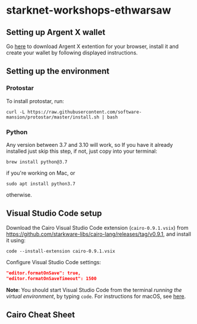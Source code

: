 # starknet-workshops-ethwarsaw

## Setting up Argent X wallet
Go [here](https://www.argent.xyz/argent-x/) to download Argent X extention for your browser, install it and create your wallet by following displayed instructions.

## Setting up the environment

### Protostar

To install protostar, run:

```shell
curl -L https://raw.githubusercontent.com/software-mansion/protostar/master/install.sh | bash
```

### Python

Any version between 3.7 and 3.10 will work, so If you have it already installed just skip this step, if not, just copy into your terminal:

```shell
brew install python@3.7
```
if you're working on Mac, or
```shell
sudo apt install python3.7
```
otherwise.

## Visual Studio Code setup
Download the Cairo Visual Studio Code extension (`cairo-0.9.1.vsix`) from https://github.com/starkware-libs/cairo-lang/releases/tag/v0.9.1, and install it using:

```shell
code --install-extension cairo-0.9.1.vsix
```
Configure Visual Studio Code settings:
```json
"editor.formatOnSave": true,
"editor.formatOnSaveTimeout": 1500
```
**Note**: You should start Visual Studio Code from the terminal *running the virtual environment*, by typing `code`. For instructions for macOS, see [here](https://code.visualstudio.com/docs/setup/mac#_launching-from-the-command-line).

## Cairo Cheat Sheet
